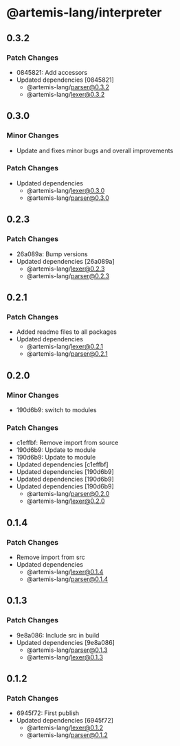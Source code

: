 # @artemis-lang/interpreter

## 0.3.2

### Patch Changes

- 0845821: Add accessors
- Updated dependencies [0845821]
  - @artemis-lang/parser@0.3.2
  - @artemis-lang/lexer@0.3.2

## 0.3.0

### Minor Changes

- Update and fixes minor bugs and overall improvements

### Patch Changes

- Updated dependencies
  - @artemis-lang/lexer@0.3.0
  - @artemis-lang/parser@0.3.0

## 0.2.3

### Patch Changes

- 26a089a: Bump versions
- Updated dependencies [26a089a]
  - @artemis-lang/lexer@0.2.3
  - @artemis-lang/parser@0.2.3

## 0.2.1

### Patch Changes

- Added readme files to all packages
- Updated dependencies
  - @artemis-lang/lexer@0.2.1
  - @artemis-lang/parser@0.2.1

## 0.2.0

### Minor Changes

- 190d6b9: switch to modules

### Patch Changes

- c1effbf: Remove import from source
- 190d6b9: Update to module
- 190d6b9: Update to module
- Updated dependencies [c1effbf]
- Updated dependencies [190d6b9]
- Updated dependencies [190d6b9]
- Updated dependencies [190d6b9]
  - @artemis-lang/parser@0.2.0
  - @artemis-lang/lexer@0.2.0

## 0.1.4

### Patch Changes

- Remove import from src
- Updated dependencies
  - @artemis-lang/lexer@0.1.4
  - @artemis-lang/parser@0.1.4

## 0.1.3

### Patch Changes

- 9e8a086: Include src in build
- Updated dependencies [9e8a086]
  - @artemis-lang/parser@0.1.3
  - @artemis-lang/lexer@0.1.3

## 0.1.2

### Patch Changes

- 6945f72: First publish
- Updated dependencies [6945f72]
  - @artemis-lang/lexer@0.1.2
  - @artemis-lang/parser@0.1.2
